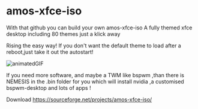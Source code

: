 # amos-xfce-iso

With that github you can build your own amos-xfce-iso
A fully themed xfce desktop including 80 themes just a klick away

Rising the easy way!
If you don't want the default theme to load after a reboot,just take it out the autostart!

![animatedGIF](https://user-images.githubusercontent.com/83895060/178129638-1559b623-90cb-4a8a-a253-8dd1552a9354.gif)

If you need more software, and maybe a TWM like bspwm ,than there is NEMESIS in the .bin folder for you which will install nvidia ,a customised bspwm-desktop and lots of apps !

Download
https://sourceforge.net/projects/amos-xfce-iso/

